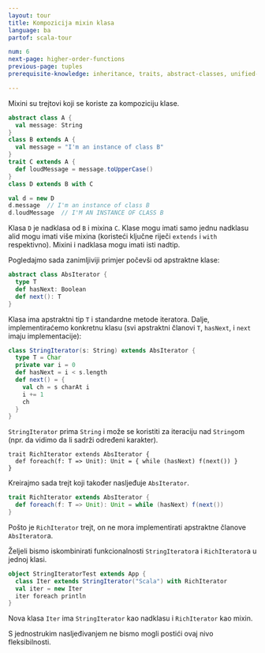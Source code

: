 ```yaml
---
layout: tour
title: Kompozicija mixin klasa
language: ba
partof: scala-tour

num: 6
next-page: higher-order-functions
previous-page: tuples
prerequisite-knowledge: inheritance, traits, abstract-classes, unified-types

---
```


Mixini su trejtovi koji se koriste za kompoziciju klase.

```scala mdoc
abstract class A {
  val message: String
}
class B extends A {
  val message = "I'm an instance of class B"
}
trait C extends A {
  def loudMessage = message.toUpperCase()
}
class D extends B with C

val d = new D
d.message  // I'm an instance of class B
d.loudMessage  // I'M AN INSTANCE OF CLASS B
```
Klasa `D` je nadklasa od `B` i mixina `C`.
Klase mogu imati samo jednu nadklasu alid mogu imati više mixina (koristeći ključne riječi `extends` i `with` respektivno). Mixini i nadklasa mogu imati isti nadtip.

Pogledajmo sada zanimljiviji primjer počevši od apstraktne klase:

```scala mdoc
abstract class AbsIterator {
  type T
  def hasNext: Boolean
  def next(): T
}
```

Klasa ima apstraktni tip `T` i standardne metode iteratora.
Dalje, implementiraćemo konkretnu klasu (svi apstraktni članovi `T`, `hasNext`, i `next` imaju implementacije):

```scala mdoc
class StringIterator(s: String) extends AbsIterator {
  type T = Char
  private var i = 0
  def hasNext = i < s.length
  def next() = {
    val ch = s charAt i
    i += 1
    ch
  }
}
```

`StringIterator` prima `String` i može se koristiti za iteraciju nad `String`om (npr. da vidimo da li sadrži određeni karakter).

    trait RichIterator extends AbsIterator {
      def foreach(f: T => Unit): Unit = { while (hasNext) f(next()) }
    }

Kreirajmo sada trejt koji također nasljeđuje `AbsIterator`.

```scala mdoc
trait RichIterator extends AbsIterator {
  def foreach(f: T => Unit): Unit = while (hasNext) f(next())
}
```

Pošto je `RichIterator` trejt, on ne mora implementirati apstraktne članove `AbsIterator`a.

Željeli bismo iskombinirati funkcionalnosti `StringIterator`a i `RichIterator`a u jednoj klasi.

```scala mdoc
object StringIteratorTest extends App {
  class Iter extends StringIterator("Scala") with RichIterator
  val iter = new Iter
  iter foreach println
}
```

Nova klasa `Iter` ima `StringIterator` kao nadklasu i `RichIterator` kao mixin.

S jednostrukim nasljeđivanjem ne bismo mogli postići ovaj nivo fleksibilnosti.
